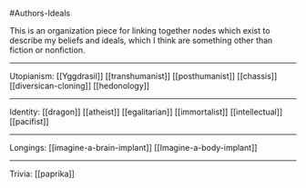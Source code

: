 #Authors-Ideals

This is an organization piece for linking together nodes which exist to describe my beliefs and ideals, which I think are something other than fiction or nonfiction.

---
Utopianism:
[[Yggdrasil]]
[[transhumanist]]
[[posthumanist]]
[[chassis]]
[[diversican-cloning]]
[[hedonology]]

---
Identity:
[[dragon]]
[[atheist]]
[[egalitarian]]
[[immortalist]]
[[intellectual]]
[[pacifist]]

---
Longings:
[[imagine-a-brain-implant]]
[[Imagine-a-body-implant]]

---
Trivia:
[[paprika]]